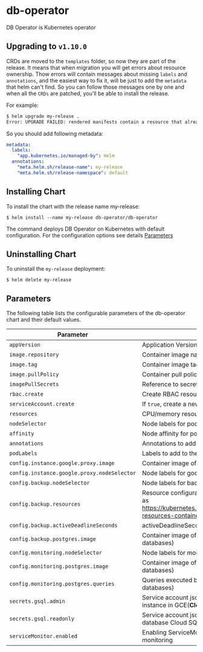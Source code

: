 # db-operator
DB Operator is Kubernetes operator

## Upgrading to `v1.10.0`
CRDs are moved to the `templates` folder, so now they are part of the release. It means that when migration you will get errors about resource ownership. Thow errors will contain messages about missing `labels` and `annotations`, and the easiest way to fix it, will be just to add the `metadata` that helm can't find. So you can follow those messages one by one and when all the `CRDs` are patched, you'll be able to install the release.

For example:

```BASH
$ helm upgrade my-release .
Error: UPGRADE FAILED: rendered manifests contain a resource that already exists. Unable to continue with update: CustomResourceDefinition "databases.kci.rocks" in namespace "" exists and cannot be imported into the current release: invalid ownership metadata; label validation error: missing key "app.kubernetes.io/managed-by": must be set to "Helm"; annotation validation error: missing key "meta.helm.sh/release-name": must be set to "my-release"; annotation validation error: missing key "meta.helm.sh/release-namespace": must be set to "default"
```

So you should add following metadata:
```YAML
metadata:
  labels:
    "app.kubernetes.io/managed-by": Helm
  annotations:
    "meta.helm.sh/release-name": my-release
    "meta.helm.sh/release-namespace": default
```

## Installing Chart
To install the chart with the release name my-release:
```
$ helm install --name my-release db-operator/db-operator
```
The command deploys DB Operator on Kubernetes with default configuration. For the configuration options see details [Parameters](#Parameters)

## Uninstalling Chart
To uninstall the `my-release` deployment:
```
$ helm delete my-release
```

## Parameters

The following table lists the configurable parameters of the db-operator chart and their default values.

| Parameter             | Description                           | Default                   |
|-------------------    |-----------------------                |---------------            |
| `appVersion`          | Application Version (DB Operator)     | TODO                      |
| `image.repository`    | Container image name                  | `db-operator/db-operator`  |
| `image.tag`           | Container image tag                   | `latest`                  |
| `image.pullPolicy`    | Container pull policy                 | `Always`                  |
| `imagePullSecrets`    | Reference to secret to be used when pulling images | "" |
| `rbac.create`         | Create RBAC resources                 | `true`                    |
| `serviceAccount.create` | If `true`, create a new service account | `true`                |
| `resources`           | CPU/memory resource requests/limits   | `{}`                      |
| `nodeSelector`        | Node labels for pod assignment        | `{}`                      |
| `affinity`            | Node affinity for pod assignment      | `{}`                      |
| `annotations`         | Annotations to add to the db-operator pod | `{}`                  |
| `podLabels`           | Labels to add to the db-operator pod  | `{}`                      |
| `config.instance.google.proxy.image` | Container image of db-auth-gateway | `db-operator/db-auth-gateway:0.1.7` |
| `config.instance.google.proxy.nodeSelector` | Node labels for google cloud proxy pod assignment | `{}` |
| `config.backup.nodeSelector` | Node labels for backup pod assignment | `{}` |
| `config.backup.resources` | Resource configuration for running backup container same as https://kubernetes.io/docs/concepts/configuration/manage-resources-containers/#requests-and-limits | `{}` |
| `config.backup.activeDeadlineSeconds` | activeDeadlineSeconds of backup cronjob | `600` |
| `config.backup.postgres.image` | Container image of backup cronjob (only for postgres databases) | `kloeckneri/pgdump-gcs:latest` |
| `config.monitoring.nodeSelector` | Node labels for monitoring pod assignment | `{}` |
| `config.monitoring.postgres.image` | Container image of prometheus exporter (only for postgres databases) | `wrouesnel/postgres_exporter:latest` |
| `config.monitoring.postgres.queries` | Queries executed by prometheus exporter (only for postgres databases) | see `values.yaml` for defaults |
| `secrets.gsql.admin`  |  Service account json used by operator to create Cloud SQL instance in GCE(**Cloud SQL Admin**) | `{}` |
| `secrets.gsql.readonly`   |  Service account json will be used by application to access database Cloud SQL in GCE(**Cloud SQL Client** role) | `{}` |
| `serviceMonitor.enabled`   |  Enabling ServiceMonitor for prometheus operator monitoring | `false` |
